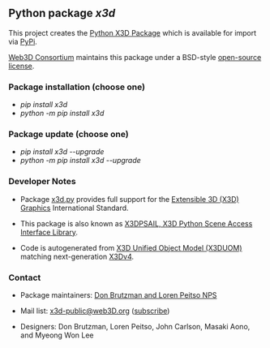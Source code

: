 ## Python package *x3d*

This project creates the [Python X3D Package](https://www.web3d.org/x3d/stylesheets/python/python.html) which is available for import via [PyPi](https://pypi.org/project/x3d).

[Web3D Consortium](https://www.web3D.org) maintains this package under a BSD-style [open-source license](https://www.web3d.org/x3d/content/license.html).

### Package installation (choose one)

* *pip install x3d*
* *python -m pip install x3d*

### Package update (choose one)
* *pip install x3d --upgrade*
* *python -m pip install x3d --upgrade*

### Developer Notes

* Package [x3d.py](http://www.web3d.org/x3d/stylesheets/python/x3d.py) provides full support for the [Extensible 3D (X3D) Graphics](https://www.web3D.org/x3d/what-x3d) International Standard.

* This package is also known as [X3DPSAIL, X3D Python Scene Access Interface Library](https://www.web3d.org/x3d/stylesheets/python/python.html).

* Code is autogenerated from [X3D Unified Object Model (X3DUOM)](http://www.web3d.org/specifications/X3DUOM.html) matching next-generation [X3Dv4](https://www.web3D.org/x3d4).


### Contact

* Package maintainers: [Don Brutzman and Loren Peitso NPS](mailto:brutzman@__nps.edu(Don%20Brutzman),lepeitso@__nps.edu(Loren%20Peitso)?subject=x3d.py%20package%20inquiry)

* Mail list: [x3d-public@web3D.org](mailto:x3d-public@__web3D.org?subject=x3d.py%20package%20inquiry) ([subscribe](http://www.web3d.org/mailman/listinfo/x3d-public_web3d.org))

* Designers: Don Brutzman, Loren Peitso, John Carlson, Masaki Aono, and Myeong Won Lee
